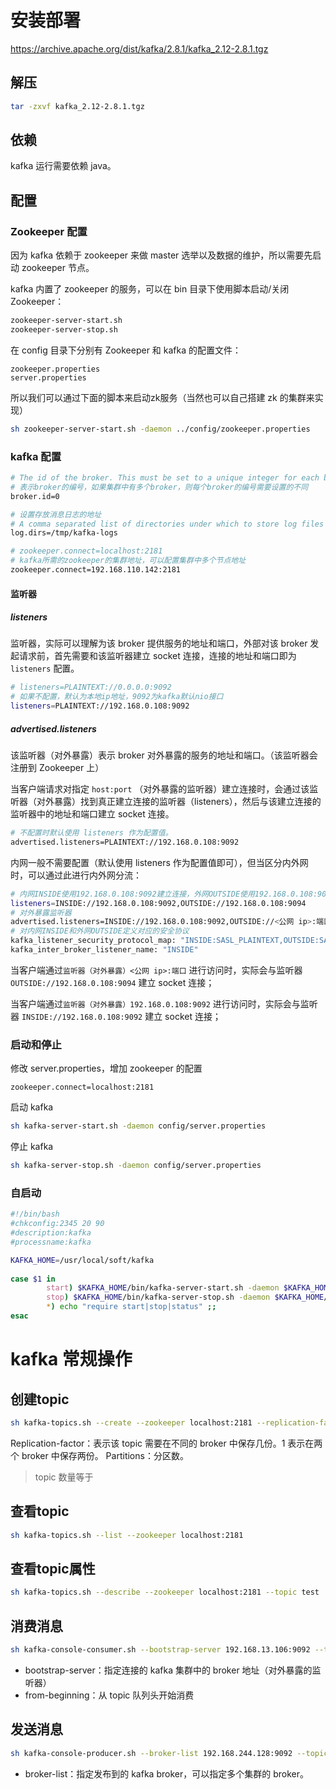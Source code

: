# 安装部署

https://archive.apache.org/dist/kafka/2.8.1/kafka_2.12-2.8.1.tgz



## 解压

```sh
tar -zxvf kafka_2.12-2.8.1.tgz
```



## 依赖

kafka 运行需要依赖 java。



## 配置

### Zookeeper 配置

因为 kafka 依赖于 zookeeper 来做 master 选举以及数据的维护，所以需要先启动 zookeeper 节点。

kafka 内置了 zookeeper 的服务，可以在 bin 目录下使用脚本启动/关闭 Zookeeper：

```sh
zookeeper-server-start.sh
zookeeper-server-stop.sh
```

在 config 目录下分别有 Zookeeper 和 kafka 的配置文件：

```
zookeeper.properties
server.properties
```

所以我们可以通过下面的脚本来启动zk服务（当然也可以自己搭建 zk 的集群来实现）

```sh
sh zookeeper-server-start.sh -daemon ../config/zookeeper.properties
```

### kafka 配置

```sh
# The id of the broker. This must be set to a unique integer for each broker.
# 表示broker的编号，如果集群中有多个broker，则每个broker的编号需要设置的不同
broker.id=0

# 设置存放消息日志的地址
# A comma separated list of directories under which to store log files
log.dirs=/tmp/kafka-logs

# zookeeper.connect=localhost:2181
# kafka所需的zookeeper的集群地址，可以配置集群中多个节点地址
zookeeper.connect=192.168.110.142:2181
```



#### 监听器

##### listeners

监听器，实际可以理解为该 broker 提供服务的地址和端口，外部对该 broker 发起请求前，首先需要和该监听器建立 socket 连接，连接的地址和端口即为 `listeners` 配置。

```sh
# listeners=PLAINTEXT://0.0.0.0:9092
# 如果不配置，默认为本地ip地址，9092为kafka默认nio接口
listeners=PLAINTEXT://192.168.0.108:9092
```

##### advertised.listeners

该监听器（对外暴露）表示 broker 对外暴露的服务的地址和端口。（该监听器会注册到 Zookeeper 上）

当客户端请求对指定 `host:port` （对外暴露的监听器）建立连接时，会通过该监听器（对外暴露）找到真正建立连接的监听器（listeners），然后与该建立连接的监听器中的地址和端口建立 socket 连接。

```sh
# 不配置时默认使用 listeners 作为配置值。
advertised.listeners=PLAINTEXT://192.168.0.108:9092
```

内网一般不需要配置（默认使用 listeners 作为配置值即可），但当区分内外网时，可以通过此进行内外网分流：

```sh
# 内网INSIDE使用192.168.0.108:9092建立连接，外网OUTSIDE使用192.168.0.108:9094建立连接
listeners=INSIDE://192.168.0.108:9092,OUTSIDE://192.168.0.108:9094
# 对外暴露监听器
advertised.listeners=INSIDE://192.168.0.108:9092,OUTSIDE://<公网 ip>:端口
# 对内网INSIDE和外网OUTSIDE定义对应的安全协议
kafka_listener_security_protocol_map: "INSIDE:SASL_PLAINTEXT,OUTSIDE:SASL_PLAINTEXT"
kafka_inter_broker_listener_name: "INSIDE"
```

当客户端通过`监听器（对外暴露）<公网 ip>:端口` 进行访问时，实际会与监听器 `OUTSIDE://192.168.0.108:9094` 建立 socket 连接；

当客户端通过`监听器（对外暴露）192.168.0.108:9092` 进行访问时，实际会与监听器 `INSIDE://192.168.0.108:9092` 建立 socket 连接；



### 启动和停止

修改 server.properties，增加 zookeeper 的配置

```properties
zookeeper.connect=localhost:2181
```

启动 kafka

```sh
sh kafka-server-start.sh -daemon config/server.properties
```

停止 kafka

```sh
sh kafka-server-stop.sh -daemon config/server.properties
```



### 自启动

```sh
#!/bin/bash
#chkconfig:2345 20 90    
#description:kafka    
#processname:kafka   

KAFKA_HOME=/usr/local/soft/kafka
 
case $1 in    
        start) $KAFKA_HOME/bin/kafka-server-start.sh -daemon $KAFKA_HOME/config/server.properties;;    
        stop) $KAFKA_HOME/bin/kafka-server-stop.sh -daemon $KAFKA_HOME/config/server.properties;;     
        *) echo "require start|stop|status" ;;    
esac
```



# kafka 常规操作

## 创建topic

```sh
sh kafka-topics.sh --create --zookeeper localhost:2181 --replication-factor 1 --partitions 1 --topic test
```

Replication-factor：表示该 topic 需要在不同的 broker 中保存几份。1 表示在两个 broker 中保存两份。
Partitions：分区数。

> topic 数量等于

## 查看topic

```sh
sh kafka-topics.sh --list --zookeeper localhost:2181
```

## 查看topic属性

```sh
sh kafka-topics.sh --describe --zookeeper localhost:2181 --topic test
```

## 消费消息

```sh
sh kafka-console-consumer.sh --bootstrap-server 192.168.13.106:9092 --topic test --from-beginning
```

* bootstrap-server：指定连接的 kafka 集群中的 broker 地址（对外暴露的监听器）
* from-beginning：从 topic 队列头开始消费

## 发送消息

```sh
sh kafka-console-producer.sh --broker-list 192.168.244.128:9092 --topic test
```

* broker-list：指定发布到的 kafka broker，可以指定多个集群的 broker。
